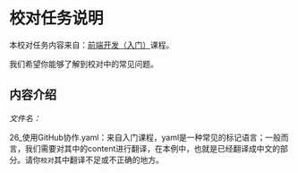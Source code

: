 # 校对任务说明

本校对任务内容来自：[前端开发（入门）](https://cn.udacity.com/course/front-end-web-developer-nanodegree--nd001-cn-basic)课程。

我们希望你能够了解到校对中的常见问题。

## 内容介绍

*文件名：*

26_使用GitHub协作.yaml：来自入门课程，yaml是一种常见的标记语言；一般而言，我们需要对其中的content进行翻译，在本例中，也就是已经翻译成中文的部分。请你`校对`其中翻译不足或不正确的地方。


